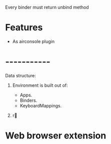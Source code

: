 Every binder must return unbind method

# Features
- As airconsole plugin


# -----------
Data structure:
1. Environment is built out of:
	- Apps.
	- Binders.
	- KeyboardMappings. 

2. r


# Web browser extension



